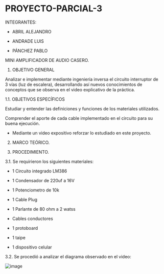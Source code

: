 # PROYECTO-PARCIAL-3

INTEGRANTES:

- ABRIL ALEJANDRO

- ANDRADE LUIS

- PÁNCHEZ PABLO

MINI AMPLIFICADOR DE AUDIO CASERO.

1. OBJETIVO GENERAL

Analizar e implementar mediante ingeniería inversa el circuito interruptor de 3 vías (luz de escalera), desarrollando así nuevos conocimientos de conceptos que se observa en el video explicativo de la práctica.

1.1. OBJETIVOS ESPECÍFICOS

Estudiar y entender las definiciones y funciones de los materiales utilizados.

Comprender el aporte de cada cable implementado en el circuito para su buena ejecución.

- Mediante un video expositivo reforzar lo estudiado en este proyecto.

2. MARCO TEÓRICO.

3. PROCEDIMIENTO.

3.1. Se requirieron los siguientes materiales:

- 1 Circuito integrado LM386

- 1 Condensador de 220uf a 16V

- 1 Potenciometro de 10k

- 1 Cable Plug

- 1 Parlante de 80 ohm a 2 watss

- Cables conductores

- 1 protoboard

- 1 taipe

- 1 dispositivo celular

3.2. Se procedió a analizar el diagrama observado en el video:

![image](https://user-images.githubusercontent.com/117920423/221748468-1af1d770-e97e-4675-89a3-5286d8956e6a.png)


















